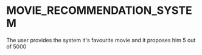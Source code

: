 # MOVIE_RECOMMENDATION_SYSTEM
 The user provides the system it's favourite movie and it proposes him 5 out of 5000
